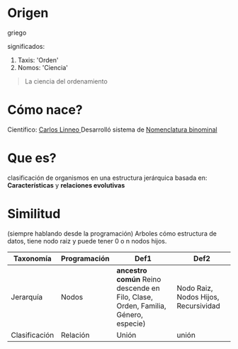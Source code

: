 # Origen
griego

significados:
1. Taxis: 'Orden'
2. Nomos: 'Ciencia'

> La ciencia del ordenamiento

# Cómo nace? 

Científico: [Carlos Linneo ](https://es.wikipedia.org/wiki/Carlos_Linneo)
Desarrolló sistema de [Nomenclatura binominal ](https://es.wikipedia.org/wiki/Nomenclatura_binominal) 

# Que es?

clasificación de organismos en una estructura jerárquica basada en: **Características** y **relaciones evolutivas**


# Similitud
(siempre hablando desde la programación)
Arboles cómo estructura de datos, tiene nodo raiz y puede tener 0 o n nodos hijos.

|Taxonomía|Programación|Def1|Def2|
|--------|------------|--------|--------|
|Jerarquía|Nodos|**ancestro común** Reino descende en Filo, Clase, Orden, Familia, Género, especie)|Nodo Raiz, Nodos Hijos, Recursividad|
|Clasificación|Relación|Unión|unión

